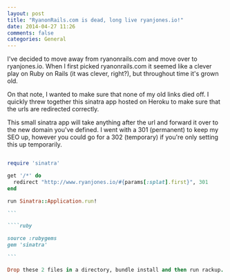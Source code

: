 ```yaml
---
layout: post
title: "RyanonRails.com is dead, long live ryanjones.io!"
date: 2014-04-27 11:26
comments: false
categories: General
---
```


I've decided to move away from ryanonrails.com and move over to ryanjones.io. When I first picked ryanonrails.com
it seemed like a clever play on Ruby on Rails (it was clever, right?), but throughout time it's grown old.

On that note, I wanted to make sure that none of my old links died off. I quickly threw together this sinatra app hosted on Heroku
to make sure that the urls are redirected correctly.

This small sinatra app will take anything after the url and forward it over to the new domain you've defined. I went with a 301 (permanent) to keep my SEO up,
however you could go for a 302 (temporary) if you're only setting this up temporarily.

````ruby

require 'sinatra'

get '/*' do
  redirect "http://www.ryanjones.io/#{params[:splat].first}", 301
end

run Sinatra::Application.run!

```

````ruby

source :rubygems
gem 'sinatra'

```

Drop these 2 files in a directory, bundle install and then run rackup.

